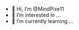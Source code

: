 - 👋 Hi, I’m @MindPixe11
- 👀 I’m interested in ...
- 🌱 I’m currently learning ...

<!---
MindPixe11/MindPixe11 is a ✨ special ✨ repository because its `README.md` (this file) appears on your GitHub profile.
You can click the Preview link to take a look at your changes.
--->
